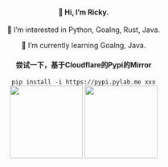 <div align="center" >
<h4>👋 Hi, I’m Ricky.</h4>
<p>👀 I’m interested in Python, Goalng, Rust, Java.</p>
<p>🌱 I’m currently learning Goalng, Java.</p>
</div>

<div align="center" >
<h4>尝试一下，基于Cloudflare的Pypi的Mirror</h4>
<code>pip install -i https://pypi.pylab.me xxx</code>
</div>

<div align="center" >
<img height="145px" src="https://github-readme-stats.vercel.app/api?username=swoiow&theme=&show_icons=true&hide_title=true&hide_border=true&custom_title=GitHub%20Stats" />
<img height="145px" src="https://github-readme-stats.vercel.app/api/top-langs/?username=swoiow&hide_title=true&hide_border=true&layout=compact" />

</div>
